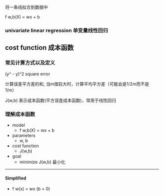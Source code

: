将一条线拟合到数据中

f w,b(X) = wx + b

### univariate linear regression 单变量线性回归

## cost function 成本函数

### 常见计算方式以及定义
(y^ - y)^2 square error

计算误差平方差的和, 当m值较大时，计算平均平方差（可能会是1/2m而不是 1/m）

J(w,b) 表示成本函数(平方误差成本函数)，常用于线性回归

### 理解成本函数

 - model
	 - f w,b(X) = wx + b
 - parameters
	 - w, b
 - cost function
	 - J(w,b)
 - goal
	 - minimize J(w,b) 最小化
---
#### Simplified
- f w(x) = wx (b = 0)